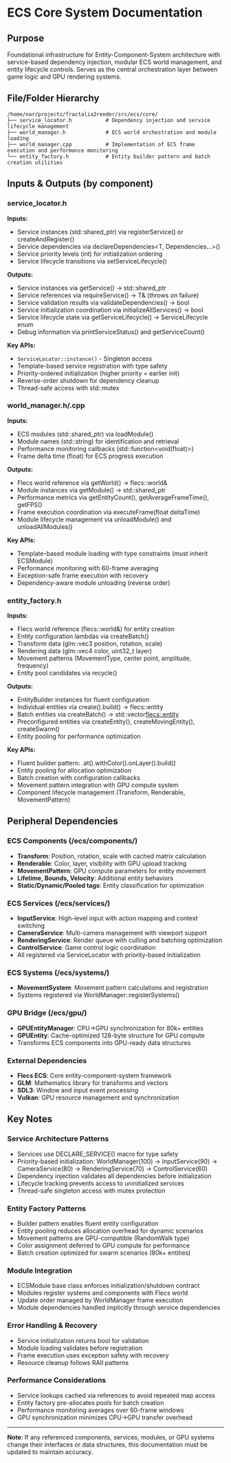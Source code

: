 # ECS Core System Documentation

## Purpose
Foundational infrastructure for Entity-Component-System architecture with service-based dependency injection, modular ECS world management, and entity lifecycle controls. Serves as the central orchestration layer between game logic and GPU rendering systems.

## File/Folder Hierarchy
```
/home/nar/projects/fractalia2render/src/ecs/core/
├── service_locator.h           # Dependency injection and service lifecycle management
├── world_manager.h             # ECS world orchestration and module loading
├── world_manager.cpp           # Implementation of ECS frame execution and performance monitoring
└── entity_factory.h            # Entity builder pattern and batch creation utilities
```

## Inputs & Outputs (by component)

### service_locator.h
**Inputs:**
- Service instances (std::shared_ptr<T>) via registerService<T>() or createAndRegister<T>()
- Service dependencies via declareDependencies<T, Dependencies...>()
- Service priority levels (int) for initialization ordering
- Service lifecycle transitions via setServiceLifecycle<T>()

**Outputs:**
- Service instances via getService<T>() → std::shared_ptr<T>
- Service references via requireService<T>() → T& (throws on failure)
- Service validation results via validateDependencies() → bool
- Service initialization coordination via initializeAllServices() → bool
- Service lifecycle state via getServiceLifecycle<T>() → ServiceLifecycle enum
- Debug information via printServiceStatus() and getServiceCount()

**Key APIs:**
- `ServiceLocator::instance()` - Singleton access
- Template-based service registration with type safety
- Priority-ordered initialization (higher priority = earlier init)
- Reverse-order shutdown for dependency cleanup
- Thread-safe access with std::mutex

### world_manager.h/.cpp
**Inputs:**
- ECS modules (std::shared_ptr<ECSModule>) via loadModule<ModuleType>()
- Module names (std::string) for identification and retrieval
- Performance monitoring callbacks (std::function<void(float)>)
- Frame delta time (float) for ECS progress execution

**Outputs:**
- Flecs world reference via getWorld() → flecs::world&
- Module instances via getModule<ModuleType>() → std::shared_ptr<ModuleType>
- Performance metrics via getEntityCount(), getAverageFrameTime(), getFPS()
- Frame execution coordination via executeFrame(float deltaTime)
- Module lifecycle management via unloadModule() and unloadAllModules()

**Key APIs:**
- Template-based module loading with type constraints (must inherit ECSModule)
- Performance monitoring with 60-frame averaging
- Exception-safe frame execution with recovery
- Dependency-aware module unloading (reverse order)

### entity_factory.h
**Inputs:**
- Flecs world reference (flecs::world&) for entity creation
- Entity configuration lambdas via createBatch()
- Transform data (glm::vec3 position, rotation, scale)
- Rendering data (glm::vec4 color, uint32_t layer)
- Movement patterns (MovementType, center point, amplitude, frequency)
- Entity pool candidates via recycle()

**Outputs:**
- EntityBuilder instances for fluent configuration
- Individual entities via create().build() → flecs::entity
- Batch entities via createBatch() → std::vector<flecs::entity>
- Preconfigured entities via createEntity(), createMovingEntity(), createSwarm()
- Entity pooling for performance optimization

**Key APIs:**
- Fluent builder pattern: .at().withColor().onLayer().build()
- Entity pooling for allocation optimization
- Batch creation with configuration callbacks
- Movement pattern integration with GPU compute system
- Component lifecycle management (Transform, Renderable, MovementPattern)

## Peripheral Dependencies

### ECS Components (/ecs/components/)
- **Transform**: Position, rotation, scale with cached matrix calculation
- **Renderable**: Color, layer, visibility with GPU upload tracking
- **MovementPattern**: GPU compute parameters for entity movement
- **Lifetime, Bounds, Velocity**: Additional entity behaviors
- **Static/Dynamic/Pooled tags**: Entity classification for optimization

### ECS Services (/ecs/services/)
- **InputService**: High-level input with action mapping and context switching
- **CameraService**: Multi-camera management with viewport support
- **RenderingService**: Render queue with culling and batching optimization
- **ControlService**: Game control logic coordination
- All registered via ServiceLocator with priority-based initialization

### ECS Systems (/ecs/systems/)
- **MovementSystem**: Movement pattern calculations and registration
- Systems registered via WorldManager::registerSystems()

### GPU Bridge (/ecs/gpu/)
- **GPUEntityManager**: CPU→GPU synchronization for 80k+ entities
- **GPUEntity**: Cache-optimized 128-byte structure for GPU compute
- Transforms ECS components into GPU-ready data structures

### External Dependencies
- **Flecs ECS**: Core entity-component-system framework
- **GLM**: Mathematics library for transforms and vectors
- **SDL3**: Window and input event processing
- **Vulkan**: GPU resource management and synchronization

## Key Notes

### Service Architecture Patterns
- Services use DECLARE_SERVICE() macro for type safety
- Priority-based initialization: WorldManager(100) → InputService(90) → CameraService(80) → RenderingService(70) → ControlService(60)
- Dependency injection validates all dependencies before initialization
- Lifecycle tracking prevents access to uninitialized services
- Thread-safe singleton access with mutex protection

### Entity Factory Patterns
- Builder pattern enables fluent entity configuration
- Entity pooling reduces allocation overhead for dynamic scenarios
- Movement patterns are GPU-compatible (RandomWalk type)
- Color assignment deferred to GPU compute for performance
- Batch creation optimized for swarm scenarios (80k+ entities)

### Module Integration
- ECSModule base class enforces initialization/shutdown contract
- Modules register systems and components with Flecs world
- Update order managed by WorldManager frame execution
- Module dependencies handled implicitly through service dependencies

### Error Handling & Recovery
- Service initialization returns bool for validation
- Module loading validates before registration
- Frame execution uses exception safety with recovery
- Resource cleanup follows RAII patterns

### Performance Considerations
- Service lookups cached via references to avoid repeated map access
- Entity factory pre-allocates pools for batch creation
- Performance monitoring averages over 60-frame windows
- GPU synchronization minimizes CPU→GPU transfer overhead

---
**Note**: If any referenced components, services, modules, or GPU systems change their interfaces or data structures, this documentation must be updated to maintain accuracy.